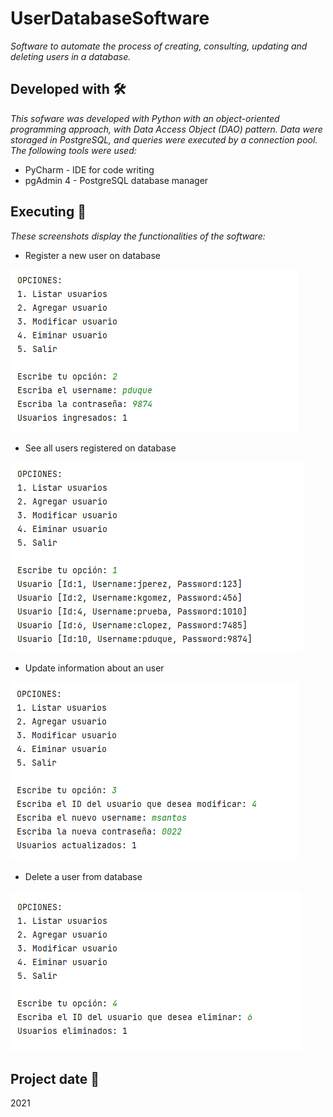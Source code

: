 # UserDatabaseSoftware

_Software to automate the process of creating, consulting, updating and deleting users in a database._



## Developed with 🛠️

_This sofware was developed with Python with an object-oriented programming approach, with Data Access Object (DAO) pattern. Data were storaged in PostgreSQL, and queries were executed by a connection pool. The following tools were used:_
* PyCharm - IDE for code writing
* pgAdmin 4 - PostgreSQL database manager



## Executing 🚀

_These screenshots display the functionalities of the software:_

* Register a new user on database

![Alt text](DOCUMENTATION/img/Create%20user.png)

* See all users registered on database

![Alt text](DOCUMENTATION/img/Read%20user.png)

* Update information about an user

![Alt text](DOCUMENTATION/img/Update%20user.png)

* Delete a user from database

![Alt text](DOCUMENTATION/img/Delete%20user.png)



## Project date 📌

2021